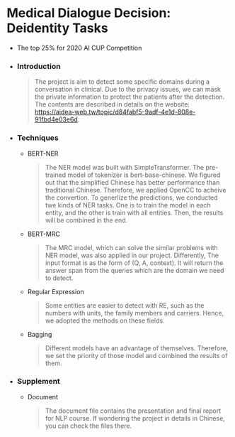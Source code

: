 # Medical Dialogue Decision: Deidentity Tasks
* The top 25% for 2020 AI CUP Competition

* ### Introduction
  > The project is aim to detect some specific domains during a conversation in clinical. Due to the privacy issues, we can mask the private information to protect the patients after the detection. The contents are described in details on the website: https://aidea-web.tw/topic/d84fabf5-9adf-4e1d-808e-91fbd4e03e6d.

* ### Techniques
  * BERT-NER
    >The NER model was built with SimpleTransformer. The pre-trained model of tokenizer is bert-base-chinese. We figured out that the simplified Chinese has better performance than traditional Chinese. Therefore, we applied OpenCC to acheive the convertion. To generlize the predictions, we conducted twe kinds of NER tasks. One is to train the model in each entity, and the other is train with all entities. Then, the results will be combined in the end.

  * BERT-MRC
    >The MRC model, which can solve the similar problems with NER model, was also applied in our project. Differently, The input format is as the form of (Q, A, context). It will return the answer span from the queries which are the domain we need to detect.

  * Regular Expression
    >Some entities are easier to detect with RE, such as the numbers with units, the family members and carriers. Hence, we adopted the methods on these fields.

  * Bagging
    >Different models have an advantage of themselves. Therefore, we set the priority of those model and combined the results of them.

* ### Supplement
  * Document
    >The document file contains the presentation and final report for NLP course. If wondering the project in details in Chinese, you can check the files there.
